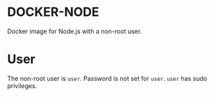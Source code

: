 # DOCKER-NODE

Docker image for Node.js with a non-root user.

# User

The non-root user is `user`. Password is not set for `user`. `user` has sudo privileges.
